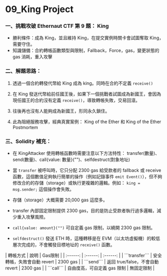 # 09_King Project

### 一、挑戰攻破 Ethernaut CTF 第 9 題： King

- 勝利條件：成為 King，並且維持 King，在提交實例時關卡會試圖奪取 King，需要守住。
- 知識儲備：合約轉帳函數類型與限制，Fallback，Force，gas，變更狀態的 gas 消耗，重入攻擊

### 二、解題思路：

1. 透過一個合約轉發代幣給 King 成為 king。同時在合約不定義 ```receive()```

2. 在 King 發送代幣給前任國王後，如果下一個挑戰者試圖成為新國王，會因為現任國王的合約沒有定義 ```receive()```，導致轉帳失敗，交易回滾。

3. 往後再也沒有人能夠成為新國王，形同永久鎖住。

4. 此為阻絕服務攻擊，經典真實案例： King of the Ether 和 King of the Ether Postmortem

### 三、Solidity 補充：

- 在 KingAttacker 使用轉帳函數時需要注意以下方法特性： transfer(數量)、send(數量)、call{value: 數量}("")、selfdestruct(對象地址)

- 當 ```transfer``` 被呼叫時，它只分配 2300 gas 給受款者的 fallback 或 receive 函數，這個數值足夠執行簡單的操作（例如記錄事件 ```emit Event()```），但不夠修改合約的存儲（storage）或執行更複雜的邏輯。例如： ```king = msg.sender;``` 這個操作會失敗。

- 存儲（storage）大概需要 20,000 gas 這麼多。

- transfer 內部固定限制提供 2300 gas，目的是防止受款者執行過多邏輯，減少重入攻擊風險。

- ```call{value: amount}("")``` 可自定義 gas 限制，以繞開 2300 gas 限制。

- ```selfdestruct()``` 發送 ETH 時，這種轉移是在 EVM（以太坊虛擬機）的較低層次完成的，不會觸發目標地址的 ```receive()``` 函數。

<div class="center-table">
| 轉帳方式 | 說明 | Gas限制 |
| :------: | :------: | :------: |
| ```transfer``` | 安全轉帳，失敗會自動 revert | 2300 gas |
| ```send``` | 返回 true/false，不會自動 revert | 2300 gas |
| ```call``` | 自由度高，可自定義 gas 限制 | 無固定限制 |
</div>
